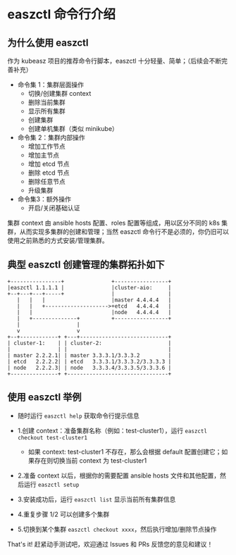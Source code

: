 # easzctl 命令行介绍

## 为什么使用 easzctl

作为 kubeasz 项目的推荐命令行脚本，easzctl 十分轻量、简单；（后续会不断完善补充）

- 命令集 1：集群层面操作
  - 切换/创建集群 context
  - 删除当前集群
  - 显示所有集群
  - 创建集群
  - 创建单机集群（类似 minikube）
- 命令集 2：集群内部操作
  - 增加工作节点
  - 增加主节点
  - 增加 etcd 节点
  - 删除 etcd 节点
  - 删除任意节点
  - 升级集群
- 命令集3：额外操作
  - 开启/关闭基础认证

集群 context 由 ansible hosts 配置、roles 配置等组成，用以区分不同的 k8s 集群，从而实现多集群的创建和管理；当然 easzctl 命令行不是必须的，你仍旧可以使用之前熟悉的方式安装/管理集群。

## 典型 easzctl 创建管理的集群拓扑如下

```
+----------------+               +-----------------+
|easzctl 1.1.1.1 |               |cluster-aio:     |
+--+---+---+-----+               |                 |
   |   |   |                     |master 4.4.4.4   |
   |   |   +-------------------->+etcd   4.4.4.4   |
   |   |                         |node   4.4.4.4   |
   |   +--------------+          +-----------------+
   |                  |
   v                  v
+--+------------+ +---+----------------------------+
| cluster-1:    | | cluster-2:                     |
|               | |                                |
| master 2.2.2.1| | master 3.3.3.1/3.3.3.2         |
| etcd   2.2.2.2| | etcd   3.3.3.1/3.3.3.2/3.3.3.3 |
| node   2.2.2.3| | node   3.3.3.4/3.3.3.5/3.3.3.6 |
+---------------+ +--------------------------------+
```

## 使用 easzctl 举例

- 随时运行 `easzctl help` 获取命令行提示信息

- 1.创建 context：准备集群名称（例如：test-cluster1），运行 `easzctl checkout test-cluster1`
  - 如果 context: test-cluster1 不存在，那么会根据 default 配置创建它；如果存在则切换当前 context 为 test-cluster1

- 2.准备 context 以后，根据你的需要配置 ansible hosts 文件和其他配置，然后运行 `easzctl setup`

- 3.安装成功后，运行 `easzctl list` 显示当前所有集群信息

- 4.重复步骤 1/2 可以创建多个集群

- 5.切换到某个集群 `easzctl checkout xxxx`，然后执行增加/删除节点操作

That's it! 赶紧动手测试吧，欢迎通过 Issues 和 PRs 反馈您的意见和建议！
